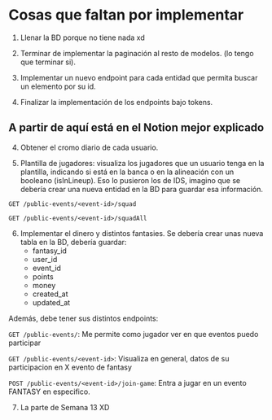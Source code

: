# Cosas que faltan por implementar

1. Llenar la BD porque no tiene nada xd

2. Terminar de implementar la paginación al resto de modelos. (lo tengo que terminar si).

3. Implementar un nuevo endpoint para cada entidad que permita buscar un elemento por su id.

3. Finalizar la implementación de los endpoints bajo tokens.

## A partir de aquí está en el Notion mejor explicado

4. Obtener el cromo diario de cada usuario.

5. Plantilla de jugadores: visualiza los jugadores que un usuario tenga en la plantilla, indicando si está en la banca o en la alineación con un booleano (isInLineup). Eso lo pusieron los de IDS, imagino que se debería crear una nueva entidad en la BD para guardar esa información.

```GET /public-events/<event-id>/squad```

```GET /public-events/<event-id>/squadAll```

6. Implementar el dinero y distintos fantasies. Se debería crear unas nueva tabla en la BD, debería guardar:
    - fantasy_id
    - user_id
    - event_id
    - points
    - money
    - created_at
    - updated_at

Además, debe tener sus distintos endpoints:
   
```GET /public-events/```: Me permite como jugador ver en que eventos puedo participar

```GET /public-events/<event-id>```: Visualiza en general, datos de su participacion en X evento de fantasy

```POST /public-events/<event-id>/join-game```: Entra a jugar en un evento FANTASY en especifico.

7. La parte de Semana 13 XD
